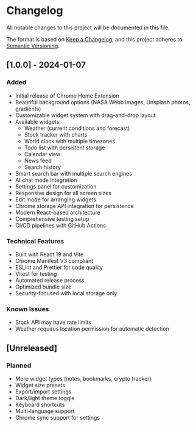 # Changelog

All notable changes to this project will be documented in this file.

The format is based on [Keep a Changelog](https://keepachangelog.com/en/1.0.0/),
and this project adheres to [Semantic Versioning](https://semver.org/spec/v2.0.0.html).

## [1.0.0] - 2024-01-07

### Added
- Initial release of Chrome Home Extension
- Beautiful background options (NASA Webb images, Unsplash photos, gradients)
- Customizable widget system with drag-and-drop layout
- Available widgets:
  - Weather (current conditions and forecast)
  - Stock tracker with charts
  - World clock with multiple timezones
  - Todo list with persistent storage
  - Calendar view
  - News feed
  - Search history
- Smart search bar with multiple search engines
- AI chat mode integration
- Settings panel for customization
- Responsive design for all screen sizes
- Edit mode for arranging widgets
- Chrome storage API integration for persistence
- Modern React-based architecture
- Comprehensive testing setup
- CI/CD pipelines with GitHub Actions

### Technical Features
- Built with React 19 and Vite
- Chrome Manifest V3 compliant
- ESLint and Prettier for code quality
- Vitest for testing
- Automated release process
- Optimized bundle size
- Security-focused with local storage only

### Known Issues
- Stock API may have rate limits
- Weather requires location permission for automatic detection

## [Unreleased]

### Planned
- More widget types (notes, bookmarks, crypto tracker)
- Widget size presets
- Export/import settings
- Dark/light theme toggle
- Keyboard shortcuts
- Multi-language support
- Chrome sync support for settings